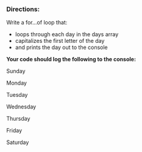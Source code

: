 <h3>Directions:</h3>
Write a for...of loop that:<br/>

- loops through each day in the days array<br/>
- capitalizes the first letter of the day<br/>
- and prints the day out to the console<br/>

**Your code should log the following to the console:**

Sunday

Monday

Tuesday

Wednesday

Thursday

Friday

Saturday

